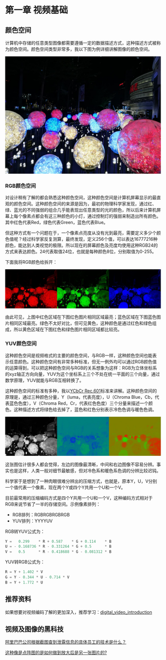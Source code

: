 # 第一章 视频基础

## 颜色空间

计算机中存储的任意类型图像都需要遵循一定的数据描述方式，这种描述方式被称为颜色空间。颜色空间类型非常多，我以下图为例详细讲解图像的颜色空间。

![src.jpg](./assets/img/exp1.jpg)

### RGB颜色空间

对设计稍有了解的都会熟悉这种颜色空间，这种颜色空间是计算机屏幕显示的最直观的颜色空间。这种颜色空间的来源是因为，最初的物理科学家发现，通过红、绿、蓝光的不同强弱的组合几乎能表现出任意类型的光的颜色，所以后来计算机屏幕上每个像素点都会有这三种颜色的小灯，通过控制灯的强弱来制造出所有颜色。其中红色代表Red，绿色代表Green，蓝色代表Blue。

但这种方式有一个问题在于，一个像素点亮度从没有光到最亮，需要定义多少个颜色值呢？经过科学家反复测算，最终发现，定义256个值，可以表达16777216种颜色，能达到人类视觉的极限。所以现在的屏幕颜色及亮度均使用这种RGB24的方式来表达颜色。24代表取值24位，也就是每种颜色8位，分别取值为0-255。

下面我将RGB颜色给拆开：

![src.jpg](./assets/img/exp1_rgb.jpg)

由此可见，上图中红色区域在下图红色图片相同区域最亮；蓝色区域在下图蓝色图片相同区域最亮。绿色不太好对比，但可见黄色，这种颜色是通过红色和绿色组成，所以黄色区域在下图红色和绿色图片相同区域都比较亮。

### YUV颜色空间

这种颜色空间是视频格式的主要的颜色空间，与RGB一样，这种颜色空间也能表示任意颜色。这种颜色空间有非常多种标准，但无一例外均可以通过RGB颜色值的运算得到，可以把这种颜色空间与RGB的关系想象为这样：RGB为立体坐标系的xyz轴正方向向量，YUV为这个坐标系上三个不处在统一平面的三个向量，通过数学原理，YUV就能与RGB互相转换了。

这种颜色空间的标准有多种，我以[YCbCr Rec.601](https://en.wikipedia.org/wiki/YCbCr)标准来讲解。这种颜色空间的原理是，通过三种颜色分量，Y（luma，代表亮度），U（Chroma Blue，Cb，代表蓝色色度），V（Chroma Red，Cr，代表红色色度）三个分量来描述一个颜色。这种描述方式将绿色给去掉了，蓝色和红色分别表示冷色色调与暖色色调。

![src.jpg](./assets/img/exp1_yuv.jpg)

这张图估计很多人都会觉得，左边的图像最清晰，中间和右边图像不容易分辨。事实也是这样，人类一般对细节最敏感，但对冷色系和暖色系色调的分辨比较迟钝。

科学家于是想到了一种肉眼很难分辨出的压缩方式，也就是，原本Y，U，V分别一个值代表一个像素，现在两个Y或四个Y共用一个U和一个V。

目前最常用的压缩编码方式是四个Y共用一个U和一个V，这种编码方式相对于RGB来说节省了一半的存储空间。示例像素排列：

* RGB排列：RGBRGBRGBRGB
* YUV排列：YYYYUV

RGB转YUV公式为：

```cpp
Y =   0.299    * R + 0.587    * G + 0.114    * B
U = - 0.168736 * R - 0.331264 * G + 0.5      * B
V =   0.5      * R - 0.418688 * G - 0.081312 * B
```

YUV转RGB公式为：

```cpp
R = Y + 1.402 * V
G = Y - 0.344 * U - 0.714 * V
B = Y + 1.772 * U
```

## 推荐资料

如果想要对视频编码了解的更加深入，推荐学习：[digital_video_introduction](https://github.com/leandromoreira/digital_video_introduction)

## 视频及图像的黑科技

[阿里巴巴公司根据截图查到泄露信息的具体员工的技术是什么？](https://www.zhihu.com/question/50735753/answer/122593277)

[这种像是点阵图的是如何做到放大后是另一张图片的?](https://www.zhihu.com/question/43473759/answer/118721356)
